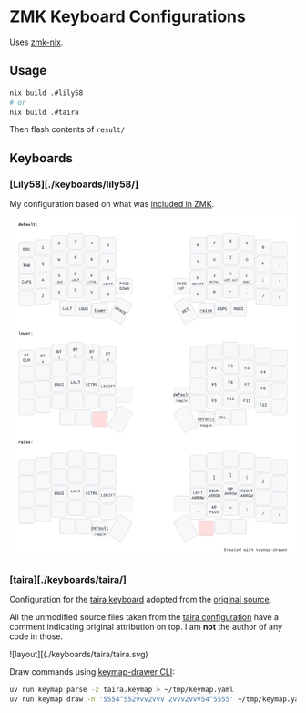 # ZMK Keyboard Configurations

Uses [zmk-nix][zmk-nix].

## Usage

```bash
nix build .#lily58
# or
nix build .#taira
```

Then flash contents of `result/`

## Keyboards

### [Lily58][./keyboards/lily58/]

My configuration based on what was [included in ZMK][lily58-cfg].

![layout](./keyboards/lily58/lily58.svg)

### [taira][./keyboards/taira/]

Configuration for the [taira keyboard][taira-keyboard] adopted from the [original source][taira-cfg].

All the unmodified source files taken from the [taira configuration][taira-cfg] have a comment indicating original attribution on top. I am **not** the author of any code in those.

![layout][(./keyboards/taira/taira.svg)

Draw commands using [keymap-drawer CLI][keymap-drawer-cli]:

```bash
uv run keymap parse -z taira.keymap > ~/tmp/keymap.yaml
uv run keymap draw -n '5554^552vvv2vvv 2vvv2vvv54^5555' ~/tmp/keymap.yaml > taira.svg
```

[zmk-nix]: https://github.com/lilyinstarlight/zmk-nix
[lily58-keyboard]: https://github.com/kata0510/Lily58
[lily58-cfg]: https://github.com/zmkfirmware/zmk/tree/main/app/boards/shields/lily58
[taira-keyboard]: https://github.com/strayer/taira-keyboard
[taira-cfg]: https://github.com/strayer/taira-keyboard-zmk-config
[keymap-drawer-cli]: https://github.com/caksoylar/keymap-drawer/tree/main?tab=readme-ov-file#command-line-tool-installation
